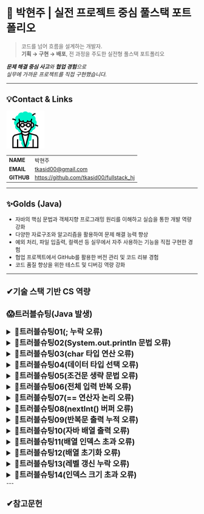 # 🚀 박현주 | 실전 프로젝트 중심 풀스택 포트폴리오

> 코드를 넘어 흐름을 설계하는 개발자.  
**기획 → 구현 → 배포**, 전 과정을 주도한 실전형 풀스택 포트폴리오

***문제 해결 중심 사고**와 **협업 경험**으로  
실무에 가까운 프로젝트를 직접 구현했습니다.*

---
<!-- 이름, 이메일, 깃허브 주소, 포트폴리오 2*4의 테이블 형식으로-->
## 💡Contact & Links
<img src="../track001_github/3319946_수정.gif" alt="프로필" width="100"/>

|||
|-|-|
|**NAME**|박현주|
|**EMAIL**|tkasid00@gmail.com|
|**GITHUB**|https://github.com/tkasid00/fullstack_hj|


---
## ✨Golds (Java)

- 자바의 핵심 문법과 객체지향 프로그래밍 원리를 이해하고 실습을 통한 개발 역량 강화
- 다양한 자료구조와 알고리즘을 활용하여 문제 해결 능력 향상
- 예외 처리, 파일 입출력, 컬렉션 등 실무에서 자주 사용하는 기능을 직접 구현한 경험
- 협업 프로젝트에서 GitHub를 활용한 버전 관리 및 코드 리뷰 경험
- 코드 품질 향상을 위한 테스트 및 디버깅 역량 강화


---
✔기술 스택 기반 CS 역량
---


## 😱트러블슈팅(Java 발생)

<details>
<summary style="font-size:20px; font-weight:bold;">📌트러블슈팅01(; 누락 오류)</summary>

**[문제점]**  
- 코드 실행 시 Syntax error, insert ";" to complete Statement라는 컴파일 오류 발생.

**[오류 코드]**  
  ```java
  System.out.println("Hello World!")
  ```

**[원인 분석]**  
- 세미콜론(;)이 빠져 있어 문장이 완결되지 않음.

**[해결 방안]**  
- 아래와 같이 수정함.
  ```java
  System.out.println("Hello World!");
  ```

**[느낀점]**  
- 기본적인 문법 실수 하나가 전체 프로그램 실행을 막을 수 있다는 점을 실감함.
- 엄격한 문법 규칙을 가진 언어에서는 세미콜론 하나도 놓치지 않는 꼼꼼함이 중요. 
</details>




<details>
<summary style="font-size:20px; font-weight:bold;">📌트러블슈팅02(System.out.println 문법 오류)</summary>

**[문제점]**  
- `System.out.println(  10 , "+" , 3 , "=" , (10+3)  );` 코드에서 컴파일 오류가 발생함.

**[해결 방안]**  
- `System.out.println`은 인자를 하나만 받을 수 있으므로, 여러 값을 출력하려면 문자열 연결(`+`)을 사용해야 함.
- 아래와 같이 수정:
  ```java
  System.out.println(10 + " + " + 3 + " = " + (10 + 3));
  ```

**[느낀점]**  
- 자바의 출력문은 인자 개수에 제한이 있으므로, 여러 값을 출력할 때는 반드시 문자열 연결을 사용해야 함을 알게 됨.
- 기본 문법을 정확히 이해하고 사용하는 것이 중요함을 다시 한 번 인식함.
</details>




<details>
<summary style="font-size:20px; font-weight:bold;">📌트러블슈팅03(char 타입 연산 오류)</summary>

**[문제점]**  
- 자바에서 1 + 2 = 3을 출력하려 했으나 실제 출력 결과는 1+2로 나타남. 
  덧셈 결과가 출력되지 않고 단순히 숫자와 연산자가 이어진 문자열처럼 보임.

**[오류 코드]**  
```java
int num1 = 1;
int num2 = 2;
char ch1 = '+';

System.out.println(num1 + (char)ch1 + num2);
```

**[원인 분석]**  
- (char)ch1은 '+' 문자로 변환되지만 자바에서 int + char 연산은 문자 코드값을 기준으로 덧셈이 수행됨.
  따라서 '+'의 아스키 값은 43이므로 46으로 출력됨.
- 그래서 (char)로 강제 형 변환을 시도한 결과 숫자+문자+숫자 출력으로 단순 문자열 나열이 되어 1+2의 출력값을 얻음.

**[해결 방안]**  
- 아래와 같이 result 값을 새로 만들고 if를 통안 출력 처리를 함.
  ```java
  String result;
  if(ch1=='+') {result += (num1+num2);}
  ```

**[느낀점]**  
- 조건문과 문자열 조합을 활용해 유연한 출력 로직을 구현할 수 있었고 타입 간 연산 방식에 대한 이해가 중요하다는 걸 배움.
- 기본 문법을 정확히 이해하고 사용하는 것이 중요함을 다시 한 번 인식함.
</details>



<details>
<summary style="font-size:20px; font-weight:bold;">📌트러블슈팅04(데이터 타입 선택 오류)</summary>


**[문제점]**  
- 사용자로부터 "sud111" 같은 문자열을 입력받으려 했지만 char ch1 = scanner.next().charAt(0);를 사용하자 첫 글자인 's'만 저장되고 나머지는 무시됨.

**[오류 코드]**  
```java
  char ch1;
  System.out.print("학번을 입력하세요> ");
	ch1 = scanner.next().charAt(0);
```

**[원인 분석]**  
- charAt(0)은 입력받은 문자열의 첫 번째 문자만 추출함.
- "sud111"을 입력해도 ch1에는 's'만 저장됨.
- 전체 문자열을 저장하려면 char가 아닌 String 타입을 사용해야 함.

**[해결 방안]**  
- 아래와 같이 result 값을 새로 만들고 if를 통안 출력 처리를 함.
  ```java
  char ch1; -> String ch1
  ch1 = scanner.next();
  ```

**[느낀점]**  
- 입력 처리 시 데이터 타입 선택의 중요성을 실감함.
- 데이터 타입에 대한 명확한 개념 정리 필요성을 느낌.
</details>



<details>
<summary style="font-size:20px; font-weight:bold;">📌트러블슈팅05(조건문 생략 문법 오류)</summary>

**[문제점]**  
- 두 번째 조건문에서 if 키워드를 생략하고 조건식만 사용하여 컴파일 오류 발생.

**[오류 코드]**  
```java

    int i, cnt = 0;
		String re = " ";

for (i = 1; i <= 10; i++) {
    if ((i % 3) == 0) {
        re += (i == 3 ? " " : ",") + i;
    }

    ((i % 3) == 0) { // ❌ 컴파일 에러 발생
        cnt++;
    }
}
```

**[원인 분석]**  
- Java에서는 조건식, + 블록만으로 실행 로직을 구성할 수 없음
- if나 while 등의 제어문 키워드가 필요.


**[해결 방안]**  
1) 조건 블록 앞에 if를 명시적으로 추가함으로써 컴파일 오류 해결:
```java
for (i = 1; i <= 10; i++) {
    if ((i % 3) == 0) {
        re += (i == 3 ? " " : ",") + i;
    }

    if ((i % 3) == 0) {
        cnt++;
    }
}
```

2) 초기 의도대로 두 개의 if문을 하나로 합쳐 조건을 한 번만 평가하도록 개선:
```java
for (i = 1; i <= 10; i++) {
    if ((i % 3) == 0) {
        cnt++;
        re += (i == 3 ? " " : ",") + i;
    }
}
```

**[느낀점]**  
- 초보자 입장에서 흔히 범할 수 있는 실수(조건식만 쓰고 블록 열기)를 통해, 기초 문법의 중요성을 실감.
- 대안적인 방법으로 if 블록을 통합하여 효율적으로 처리할 수 있다는 것도 함께 배움.
- 앞으로는 간단한 조건이라도 명확하게 if, else 등의 키워드를 사용하여 정적 분석기나 컴파일러가 이해할 수 있도록 코드를 작성하는 습관을 들일 것.
</details>

<details>
<summary style="font-size:20px; font-weight:bold;">📌트러블슈팅06(전체 입력 반복 오류)</summary>

**[문제점]**  
- 2번 입력값(num2)이 유효하지 않을 경우 1번 입력부터 다시 받는 문제가 발생함

**[오류 코드]**  
```java
Scanner scanner = new Scanner(System.in); 
int num1, num2 = 0; 
char op = '\u0000'; 

for(;;) { System.out.print("1. 정수를 하나 입력해주세요 >"); 
              num1 = scanner.nextInt(); if(num1<0 || num1>100) {continue;} 
          System.out.print("2. 정수를 하나 입력해주세요 >"); 
              num2 = scanner.nextInt(); if(num2<0 || num2>100) {continue;} 
          System.out.print("3. 연산자를 입력해주세요(+,-,*,/) >"); 
            op = scanner.next().charAt(0); if(op=='+'|| op=='-'||op=='*'||op=='/'){continue;}
          break;}

```

**[원인 분석]**  
- for(;;) 루프 내에서 모든 입력(1, 2, 3)을 순차적으로 처리하고 있음.
- 각 입력값에 대해 유효성 검사를 한 후 continue를 사용했지만 모든 조건이 하나의 루프에 묶여 있어서 한 조건이 실패해도 루프가 처음부터 다시 시작됨.
- 이로 인해 이미 유효했던 입력값도 다시 입력하게 되는 UX 문제 발생.

**[해결 방안]**  
- 아래와 같이 수정함.
```java
for(;;) {
          if(!(num1 >=0 && num1<=100)) {System.out.print("1. 정수를 하나 입력해주세요 >"); 
                                        num1 = scanner.nextInt(); continue;} 
          if(!(num2 >=0 && num2<=100)) { System.out.print("2. 정수를 하나 입력해주세요 >"); 
                                        num2 = scanner.nextInt(); continue;} 
          if(!(op=='+'|| op=='-'||op=='*'||op=='/')) { System.out.print("3. 연산자를 입력해주세요(+,-,*,/) >"); 
                                        op = scanner.next().charAt(0); continue;}
          break;}
```

**[느낀점]**  
- continue는 루프 구조와 위치에 따라 원치 않는 흐름 제어를 초래할 수 있음.
- 유효성 검사 단계와 순서를 정확하게 파악하고 배치해야 함.
</details>



<details>
<summary style="font-size:20px; font-weight:bold;">📌트러블슈팅07(== 연산자 논리 오류)</summary>

**[문제점]**  
- 입력받은 두 id값을 비교 중 항상 일치하는 결과 발생.

**[오류 코드]**  
  ```java
    if(id == id && pass == pass){ }
  ```

**[원인 분석]**  
- == 연산자는 문자열(String)에서는 주소(reference) 비교를 수행함.
- id와 pass가 String일 경우 ==은 우리가 원하는 값이 같은지를 판단하지 않고 객체가 같은 메모리를 참조하는지만 봄.

**[해결 방안]**  
- 각각 다른 String에 대입하는 방식을 사용하여 아래와 같이 수정함.
  ```java
  if(tempid.equals(id) && temppass.equals(pass)){ }
  ```

**[느낀점]**  
- ==과 .equals()의 차이를 명확히 이해하는 것이 Java 프로그래밍에서 매우 중요함.
- 논리 오류는 눈에 잘 띄지 않지만 프로그램의 의도를 완전히 벗어날 수 있어 코드에 대한 확실한 이해가 필요함.
</details>



<details>
<summary style="font-size:20px; font-weight:bold;">📌트러블슈팅08(nextInt() 버퍼 오류)</summary>

**[문제점]**  
- id 입력을 건너뛰는 현상 발생

**[오류 코드]**  
```java
  a = sc.nextInt(); 
         
  switch(a) {
    case 1 :
        System.out.print("아이디 입력 : ");
        id = sc.nextLine(); 
        System.out.print("비밀번호 입력 : ");
        pw = sc.nextLine();}

  ```

**[원인 분석]**  
- Scanner의 nextInt()는 숫자만 읽고 줄바꿈 문자(엔터)는 버퍼에 남겨둠.
- 이후 nextLine()을 호출하면 남아 있는 엔터가 그대로 읽혀져 입력을 받지 않고 넘어가게 됨.

**[해결 방안]**  
- 1) next() 사용
  ```java
  System.out.print("아이디 입력 : ");
  id = sc.next();
  System.out.print("비밀번호 입력 : ");
  pw = sc.next();
  ```

- 2) 버퍼 비우기 : nextLine() 앞에 nextLine() 한 번 더 호출. 
  ```java
  a = sc.nextInt();
  sc.nextLine();

  System.out.print("아이디 입력 : ");
  id = sc.nextLine();
  System.out.print("비밀번호 입력 : ");
  pw = sc.nextLine();
  ```

**[느낀점]**  
- nextInt() → nextLine() 전환 시 항상 버퍼 정리를 신경 써야 함.
- 눈에 띄지 않는 줄바꿈 문자 하나가 입력 로직을 완전히 망가뜨릴 수 있음.
- 입력 타입이 섞일 경우 입력 흐름을 명확히 파악하고 테스트하는 습관이 중요함.
</details>




<details>
<summary style="font-size:20px; font-weight:bold;">📌트러블슈팅09(반복문 출력 누적 오류)</summary>

**[문제점]**  
- 원하는 결과값 18이 출력되지 않고 반복적으로 중간값들이 출력됨.


**[오류 코드]**  
```java
for(int i=1; i<=10; i++) {
    if(i%3==0){
        hap += i;
    }
    System.out.print(hap);
}
```

**[원인 분석]**  
- System.out.print(hap);가 반복문 안에 위치해 있어  hap의 값이 누적될 때마다 즉시 출력됨.
- 결과적으로 hap의 중간값들이 계속 출력되어 최종값만 확인할 수 없음.


**[해결 방안]**  
- - System.out.print(hap);를 반복문 밖으로 이동시켜 누적이 끝난 후 최종값만 출력되도록 수정.

  ```java
  for(int i=1; i<=10; i++) {
    if(i%3==0){
        hap += i;
    }
  }
  System.out.print(hap);
  ```

**[느낀점]**  
- 출력문 위치 하나로 결과가 완전히 달라질 수 있다는 걸 깨달음.
- 반복문 안/밖의 차이를 명확히 이해하는 것이 중요함.
- 디버깅할 때는 출력 위치와 흐름을 꼼꼼히 체크해야 함.
</details>



<details>
<summary style="font-size:20px; font-weight:bold;">📌트러블슈팅10(자바 배열 출력 오류)</summary>

**[문제점]**  
- 배열 계산 중 정수값이 아닌 주소값이 출력되는 문제 발생

**[오류 코드]**  
  ```java
  System.out.print(arr + "\t");
  ```

**[원인 분석]**  
- System.out.print(arr + "\t");는 배열 arr 전체를 문자열로 변환하려고 시도함.
- 자바에서 배열을 직접 출력하면 char[]@해시코드 형태의 문자열이 출력됨.
- 자바에서 배열을 출력할 때는 Arrays.toString() 또는 반복문을 사용해야 함.
- char[]는 System.out.println()에서 자동으로 문자열처럼 출력되기도 하지만 + 연산자와 함께 쓰면 주소값처럼 나타남.


**[해결 방안]**  
- 반복문으로 직접 출력함.
  ```java
  for (int i = 0; i < arr.length; i++) {
    System.out.print(arr[i] + "\t");
  }
  ```

**[느낀점]**  
- 자바에서 배열을 출력할 때는 배열의 구조와 toString()의 동작 방식을 이해하는 것이 중요하다는 걸 배움.
- 단순한 출력이라도 데이터 타입에 따라 다르게 처리해야 한다는 점에서 프로그래밍은 세심함이 필요함.
</details>



<details>
<summary style="font-size:20px; font-weight:bold;">📌트러블슈팅11(배열 인덱스 초과 오류)</summary>

**[문제점]**  
- 다음과 같은 오류 메시지 발생
```java
 Exception in thread "main" java.lang.ArrayIndexOutOfBoundsException: Index 5 out of bounds for length 5
	at com.company.java007_ex.ArrayEx008.main(ArrayEx008.java:17)
```

**[오류 코드]**
```java
int i = 0;

for(i = 0; i < name.length; i++) {
    aver[i] = (int) ((kor[i] + eng[i] + mat[i]) / 3.0);
}

System.out.println(aver[i]);
```

**[오류 메시지 분석]**  
- ArrayIndexOutOfBoundsException: 배열의 유효한 인덱스 범위를 벗어난 접근이 발생했을 때 나타나는 예외.
- Index 5 out of bounds for length 5: aver[5]를 접근하려 했지만 aver 배열의 인덱스는 0~4까지만 존재.
- 오류 발생 위치는 main 메서드의 17번째 줄.


**[원인 분석]**  
- i는 for 루프 외부에서 선언되어 루프 종료 후에도 값이 유지.
- 루프가 종료되면 i == 5가 되며, System.out.println(aver[i]);에서 aver[5]를 접근하게 됨.
- aver 배열의 크기는 5이며 인덱스는 0부터 시작하기 때문에 5는 범위를 초과함.


**[해결 방안]**  
- 1) 다음과 같이 인덱스 조정함 : 단순 오류 메시지 제거 시 사용
  ```java
  for (i = 0; i < name.length; i++) {
    aver[i] = (int) ((kor[i] + eng[i] + mat[i]) / 3.0);
  }
  System.out.println(aver[i - 1]);
  ```
- 2) 루프 안에서 출력 : 현재 코드에서 원하는 결과값을 내기 위해서는 이 방법이 더 정확함
```java
for (int i = 0; i < name.length; i++) {
    aver[i] = (int) ((kor[i] + eng[i] + mat[i]) / 3.0);
    System.out.println(aver[i]); 
}
```
**[느낀점]**  
- 변수의 범위와 루프 종료 후 상태를 잘 이해하는 것이 중요함.
- 자바는 컴파일 시 오류를 잡아주지 못하는 런타임 예외가 많음.
- 배열을 다룰 때는 항상 인덱스 범위를 명확히 인식하고 있어야 함.
</details>



<details>
<summary style="font-size:20px; font-weight:bold;">📌트러블슈팅12(배열 초기화 오류)</summary>

**[문제점]**  
- 다음 오류 메시지 출력
 ```java
 Exception in thread "main" java.lang.NullPointerException
	at ArrayExUpgrade1.main(ArrayExUpgrade1.java:7)
 ```

**[오류 코드]**  
```java
        char [] answer = {'A', 'C', 'B', 'D', 'A'}; 
        char [] correct = null; 
        Scanner sc = new Scanner(System.in); 
        for(int i=0; i<answer.length; i++) { 
            System.out.print("입력 > "); 
            correct[i] = sc.next().charAt(0); 
        } 
```

**[원인 분석]**  
- correct 배열을 선언했지만 메모리 공간을 할당하지 않았음.
- null 상태에서는 어떤 인덱스 접근도 불가능하며 접근 시 NullPointerException이 발생.

**[해결 방안]**  
- 배열 크기 지정하여 초기화 함.
  ```java
  char[] correct = new char[5];
  ```

**[느낀점]**  
- 자바에서 배열은 명시적으로 메모리 할당을 해줘야 함.
- null 상태의 객체나 배열을 접근하면 런타임 예외가 발생하므로 초기화 여부 확인 필요.
- 코드 작성 시 배열의 크기와 초기화 시점을 명확히 하는 습관이 중요함.
</details>



<details>
<summary style="font-size:20px; font-weight:bold;">📌트러블슈팅13(레벨 갱신 누락 오류)</summary>

**[문제점]**  
- 캐릭터의 상태(happy, reliance, healthy, clean)에 따라 레벨(lv)이 올라가야 하는데 모든 조건을 만족해도 lv값이 항상 1로 설정되는 현상이 발생함.

**[오류 코드]**  
```java

  int lv = 0; //메인 부분에 위치

  if(happy < 10 && reliance < 10 && healthy < 20 && clean < 10) {
    lv = 1;
  } else if(lv == 1 && happy >= 10 && happy < 30 && reliance >= 10 && reliance < 30 && healthy >= 10 && healthy < 30 && clean >= 10 && clean < 30) {
    lv = 2;
  } else if(happy >= 30 && happy < 50 && reliance >= 30 && reliance < 50 && healthy >= 30 && healthy < 50 && clean >= 30 && clean < 50) {
    lv = 3;
  } else if(happy >= 50 && reliance >= 50 && healthy >= 50 && clean >= 50) {
    lv = 4;
  }
```

**[원인 분석]**  
- lv를 계산하는 조건문이 main() 시작 부분에만 있고 이후 happy, reliance 등의 값이 변경되어도 다시 계산되지 않아 다른 수식에서 수치 변경이 발생해도 lv는 갱신되지 않음.
- 또한 어느 한 수치가 다른 레벨값에 먼저 도달할 경우 레벨 조건 기준을 벗어나 제대로 계산이 되지 않는 문제 발생.

**[해결 방안]**  
- 아래와 같이 역순으로 계산하도록 수정하고 수치 변동 구간 이후 재계산이 이루어지도록 계산식을 다시 삽입함.

  ```java
      if (lv < 5) {
	    if (happy >= 50 && reliance >= 50 && healthy >= 50 && clean >= 50) {lv = 4;} 
	    else if (happy >= 30 && reliance >= 30 && healthy >= 30 && clean >= 30) {lv = 3;}
	    else if (happy >= 10 && reliance >= 10 && healthy >= 10 && clean >= 10) {lv = 2;}
	    else {lv = 1;}
	  }
      }
  ```

**[느낀점]**  
- 단순한 조건문 오류가 아니라 상태 변화 이후에도 값을 갱신하지 않는 구조적 문제였다는 것을 배움.
- 프로그램의 흐름과 변수의 생명주기를 이해하는 것이 얼마나 중요한지 체감함.
- 앞으로는 조건문 작성 시 논리 흐름과 실행 타이밍을 더 신중하게 고려해야겠다고 느꼈음.
- 이 경험을 통해 상태 기반 로직은 항상 변화 이후에 다시 평가되어야 한다는 원칙을 명확히 인식하게 됨.

</details>



<details>
<summary style="font-size:20px; font-weight:bold;">📌트러블슈팅14(인덱스 크기 초과 오류)</summary>

**[문제점]**  
- 배열의 크기를 초과하여 인덱스에 접근하면서 ArrayIndexOutOfBoundsException 예외가 발생함.
**[오류 코드]**  
```java
int[][] datas = {  {  10, 10, 10 ,10}, 
            {  20, 20, 20 ,20}, 
            {  30, 30, 30 ,30},  
}; 
int[][] result = new int[datas.length+1][datas[0].length+1];

for(int i =0; i<result.length;i++) {
    for (int j=0; j<result[i].length; j++) {
        result[i][j] = datas[i][j];
        System.out.print(result[i][j]);
    }
}

```

**[원인 분석]**  
- result 배열은 datas 배열보다 크기가 1씩 더 크도록 선언되었지만 datas[i][j]를 그대로 참조하고 있어 i 또는 j가 datas의 범위를 벗어날 때 예외가 발생함. 
- result.length는 4, datas.length는 3이므로 i=3일 때 datas[3][j]를 참조하려고 하면서 오류가 발생함.

**[해결 방안]**  
- 다음과 같이 for 구문을 나눠 배열이 겹치는 부분과 초과하는 부분의 계산을 별도로 처리함.
  ```java
		for (int i = 0; i < datas.length; i++) {
			for (int j = 0; j < datas[i].length; j++) {
				result[i][j] = datas[i][j];
			}

		} 
		for (int i = 0; i < result.length - 1; i++) {
			for (int j = 0; j < result[i].length - 1; j++) {
				result[i][result.length] += result[i][j];
				result[3][j] += result[i][j];
				result[3][result.length] += result[i][j];
			}
  ```

**[느낀점]**  
- 배열을 다룰 때는 항상 인덱스 범위를 정확히 파악하고 있어야 한다는 걸 다시 한 번 느낌. 
- 특히 2차원 배열은 행과 열의 크기를 혼동하기 쉬우므로 디버깅 시 배열의 구조를 시각적으로 그려보는 것도 도움이 됨. 
</details>
---

## ✔참고문헌
